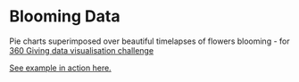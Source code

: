 # Blooming Data
Pie charts superimposed over beautiful timelapses of flowers blooming - for [360 Giving data visualisation challenge](https://challenge.threesixtygiving.org/)

[See example in action here.](http://52.56.180.213/blooming-data/)
